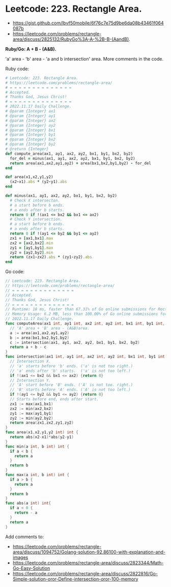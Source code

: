 # Leetcode: 223. Rectangle Area.

- https://gist.github.com/lbvf50mobile/6f76c7e75d9be6da08b43461f064087b
- https://leetcode.com/problems/rectangle-area/discuss/2825132/RubyGo%3A-A-%2B-B-(AandB).

**Ruby/Go: A + B - (A&B).**

'a' area - 'b' area - 'a and b intersection' area. More comments in the code.


Ruby code:
```Ruby
# Leetcode: 223. Rectangle Area.
# https://leetcode.com/problems/rectangle-area/
# = = = = = = = = = = = = = =
# Accepted.
# Thanks God, Jesus Christ!
# = = = = = = = = = = = = = =
# 2022.11.17 Daily Challenge.
# @param {Integer} ax1
# @param {Integer} ay1
# @param {Integer} ax2
# @param {Integer} ay2
# @param {Integer} bx1
# @param {Integer} by1
# @param {Integer} bx2
# @param {Integer} by2
# @return {Integer}
def compute_area(ax1, ay1, ax2, ay2, bx1, by1, bx2, by2)
  for_del = minus(ax1, ay1, ax2, ay2, bx1, by1, bx2, by2)
  return area(ax1,ax2,ay1,ay2) + area(bx1,bx2,by1,by2) - for_del
end

def area(x1,x2,y1,y2)
  (x2-x1).abs * (y2-y1).abs
end

def minus(ax1, ay1, ax2, ay2, bx1, by1, bx2, by2)
  # Check X intersecton.
  # a start before b ends.
  # a ends after b starts.
  return 0 if !(ax1 <= bx2 && bx1 <= ax2)
  # Check Y intersection.
  # a start before b ends.
  # a ends after b starts.
  return 0 if !(ay1 <= by2 && by1 <= ay2)
  zx1 = [ax1,bx1].max
  zx2 = [ax2,bx2].min
  zy1 = [ay1,by1].max
  zy2 = [ay2,by2].min
  return (zx1-zx2).abs * (zy1-zy2).abs
end
```

Go code:
```Go
// Leetcode: 223. Rectangle Area.
// https://leetcode.com/problems/rectangle-area/
// = = = = = = = = = = = = = =
// Accepted.
// Thanks God, Jesus Christ!
// = = = = = = = = = = = = = =
// Runtime: 18 ms, faster than 67.31% of Go online submissions for Rectangle Area.
// Memory Usage: 6.2 MB, less than 100.00% of Go online submissions for Rectangle Area.
// 2022.11.17 Daily Challenge.
func computeArea(ax1 int, ay1 int, ax2 int, ay2 int, bx1 int, by1 int, bx2 int, by2 int) int {
  // 'A' area + 'B' area - (A&B)area.
  a := area(ax1,ax2,ay1,ay2)
  b := area(bx1,bx2,by1,by2)
  c := intersection(ax1, ay1, ax2, ay2, bx1, by1, bx2, by2) 
  return a + b - c
}
func intersection(ax1 int, ay1 int, ax2 int, ay2 int, bx1 int, by1 int, bx2 int, by2 int) int {
  // Intersection X.
  // 'a' starts before 'b' ends. ('a' is not too right.)
  // 'a' ends after 'b' starts.  ('a' is not too left.)
  if !(ax1 <= bx2 && bx1 <= ax2) {return 0}
  // Intersection Y.
  // 'A' start before 'B' ends. ('A' is not too. right.)
  // 'B' starts before 'A' ends. ('A' is not too left.) 
  if !(ay1 <= by2 && by1 <= ay2) {return 0}
  // Starts before end, ends after start.
  zx1 := max(ax1,bx1)
  zx2 := min(ax2,bx2)
  zy1 := max(ay1,by1)
  zy2 := min(ay2,by2)
  return area(zx1,zx2,zy1,zy2)
}
func area(x1,x2,y1,y2 int) int {
  return abs(x2-x1)*abs(y2-y1)
}
func min(a int, b int) int {
  if a < b {
    return a
  }
  return b
}
func max(a int, b int) int {
  if a > b {
    return a
  }
  return b
}
func abs(a int) int{
  if a < 0 {
    return - a
  }
  return a
}
```

Add comments to:
- https://leetcode.com/problems/rectangle-area/discuss/1094752/Golang-solution-92.86100-with-explanation-and-images
- https://leetcode.com/problems/rectangle-area/discuss/2823344/Math-Go-Easy-Solution
- https://leetcode.com/problems/rectangle-area/discuss/2822816/Go-Simple-solution-oror-Define-intersection-oror-100-memory


